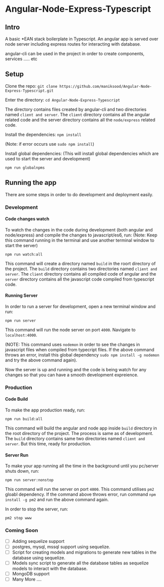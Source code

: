 # Angular-Node-Express-Typescript

## Intro
A basic \*EAN stack boilerplate in Typescript. An angular app is served over node server including express routes for interacting with database.

angular-cli can be used in the project in order to create components, services ..... etc

## Setup
Clone the repo:
`git clone https://github.com/maniksood/Angular-Node-Express-Typescript.git`


Enter the directory: 
`cd Angular-Node-Express-Typescript`


The directory contains files created by angular-cli and two directories named `client and server`. The `client` directory contains all the angular related code and the server directory contains all the `node/express` related code.


Install the dependencies: 
`npm install`

(Note: if error occurs use `sudo npm install`)


Install global dependencies: (This will install global dependencies which are used to start the server and development)

`npm run globalnpms`


## Running the app
There are some steps in order to do development and deployment easily.

### Development
#### Code changes watch
To watch the changes in the code during development (both angular and node/express) and compile the changes to javascript/es6, run: (Note: Keep this command running in the terminal and use another terminal window to start the server)

`npm run watch:all`

This command will create a directory named `build` in the roort directory of the project. The `build` directory contains two directories named `client and server`. The `client` directory contains all compiled code of angular and the `server` directory contains all the javascript code compiled from typescript code.

#### Running Server
In order to run a server for development, open a new terminal window and run:

`npm run server`

This command will run the node server on port `4000`. Navigate to `localhost:4000`.

(NOTE: This command uses `nodemon` in order to see the changes in javascript files when compiled from typecript files. If the above command throws an error, install this global dependency `sudo npm install -g nodemon` and try the above command again).

Now the server is up and running and the code is being watch for any changes so that you can have a smooth development expreience.

### Production
#### Code Build
To make the app production ready, run:

`npm run build:all`

This command will build the angular and node app inside `build` directory in the root directory of the project. The process is same as of development. The `build` directory contains same two directories named `client and server`. But this time, ready for production.

#### Server Run
To make your app running all the time in the background until you pc/server shuts down, run:

`npm run server:nonstop`

This command will run the server on port `4000`. This command utilises `pm2` gloabl dependency. If the command above throws error, run command `npm install -g pm2` and run the above command again.

In order to stop the server, run:

`pm2 stop www`





### Coming Soon

- [ ] Adding sequelize support
- [ ] postgres, mysql, mssql support using sequelize.
- [ ] Script for creating models and migrations to generate new tables in the database using sequelize.
- [ ] Models sync script to generate all the database tables as sequelize models to interact with the database.
- [ ] MongoDB support
- [ ] Many More ....
